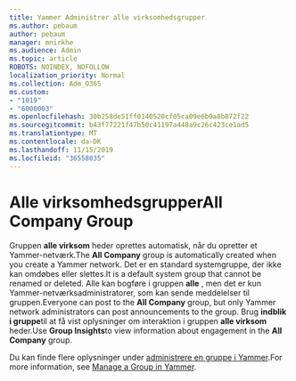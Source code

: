 ```yaml
---
title: Yammer Administrer alle virksomhedsgrupper
ms.author: pebaum
author: pebaum
manager: mnirkhe
ms.audience: Admin
ms.topic: article
ROBOTS: NOINDEX, NOFOLLOW
localization_priority: Normal
ms.collection: Adm_O365
ms.custom:
- "1019"
- "6000003"
ms.openlocfilehash: 30b258de51ff0140520cf05ca09e6b0a8b872f22
ms.sourcegitcommit: b43f77221f47b50c41197a448a9c26c423ce1ad5
ms.translationtype: MT
ms.contentlocale: da-DK
ms.lasthandoff: 11/15/2019
ms.locfileid: "36558035"
---
```

# <a name="all-company-group"></a><span data-ttu-id="d85a1-102">Alle virksomhedsgrupper</span><span class="sxs-lookup"><span data-stu-id="d85a1-102">All Company Group</span></span>

<span data-ttu-id="d85a1-103">Gruppen **alle virksom** heder oprettes automatisk, når du opretter et Yammer-netværk.</span><span class="sxs-lookup"><span data-stu-id="d85a1-103">The **All Company** group is automatically created when you create a Yammer network.</span></span> <span data-ttu-id="d85a1-104">Det er en standard systemgruppe, der ikke kan omdøbes eller slettes.</span><span class="sxs-lookup"><span data-stu-id="d85a1-104">It is a default system group that cannot be renamed or deleted.</span></span> <span data-ttu-id="d85a1-105">Alle kan bogføre i gruppen **alle** , men det er kun Yammer-netværksadministratorer, som kan sende meddelelser til gruppen.</span><span class="sxs-lookup"><span data-stu-id="d85a1-105">Everyone can post to the **All Company** group, but only Yammer network administrators can post announcements to the group.</span></span> <span data-ttu-id="d85a1-106">Brug **indblik i gruppe**til at få vist oplysninger om interaktion i gruppen **alle virksom** heder.</span><span class="sxs-lookup"><span data-stu-id="d85a1-106">Use **Group Insights**to view information about engagement in the **All Company** group.</span></span>

<span data-ttu-id="d85a1-107">Du kan finde flere oplysninger under [administrere en gruppe i Yammer](https://support.office.com/article/Manage-a-group-in-Yammer-6e05c6d6-5548-4c88-89cd-e6757a514ef2).</span><span class="sxs-lookup"><span data-stu-id="d85a1-107">For more information, see [Manage a Group in Yammer](https://support.office.com/article/Manage-a-group-in-Yammer-6e05c6d6-5548-4c88-89cd-e6757a514ef2).</span></span>
